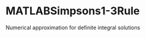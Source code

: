 MATLABSimpsons1-3Rule
=====================

Numerical approximation for definite integral solutions
